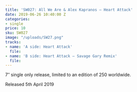 ```yaml
---
title: 'SW027: All We Are & Alex Kapranos – Heart Attack'
date: 2019-06-26 10:40:00 Z
categories:
- single
price: 10
sku: SW027
image: "/uploads/SW27.png"
tracks:
- name: 'A side: Heart Attack'
  file: 
- name: 'B side: Heart Attack – Savage Gary Remix'
  file: 
---
```


7″ single only release, limited to an edition of 250 worldwide.

Released 5th April 2019